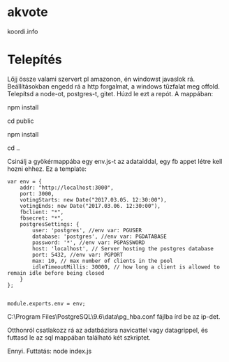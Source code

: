 # akvote

koordi.info

# Telepítés

Lőjj össze valami szervert pl amazonon, én windowst javaslok rá. Beállításokban engedd rá a http forgalmat, a windows tűzfalat meg offold. Telepítsd a node-ot, postgres-t, gitet. Húzd le ezt a repót. A mappában:

npm install

cd public

npm install

cd ..

Csinálj a gyökérmappába egy env.js-t az adataiddal, egy fb appet létre kell hozni ehhez. Ez a template:

~~~~ 
var env = {
    addr: "http://localhost:3000",
    port: 3000,
    votingStarts: new Date("2017.03.05. 12:30:00"),
    votingEnds: new Date("2017.03.06. 12:30:00"),
    fbclient: "*",
    fbsecret: "*",
    postgresSettings: {
        user: 'postgres', //env var: PGUSER
        database: 'postgres', //env var: PGDATABASE
        password: '*', //env var: PGPASSWORD
        host: 'localhost', // Server hosting the postgres database
        port: 5432, //env var: PGPORT
        max: 10, // max number of clients in the pool
        idleTimeoutMillis: 30000, // how long a client is allowed to remain idle before being closed
    }
};


module.exports.env = env; 
~~~~

C:\Program Files\PostgreSQL\9.6\data\pg_hba.conf fájlba írd be az ip-det.

Otthonról csatlakozz rá az adatbázisra navicattel vagy datagrippel, és futtasd le az sql mappában található két szkriptet.

Ennyi. Futtatás:
node index.js
